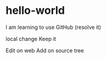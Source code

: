 # hello-world

I am learning to use GitHub (resolve it)

local change Keep it


Edit on web
Add on source tree

